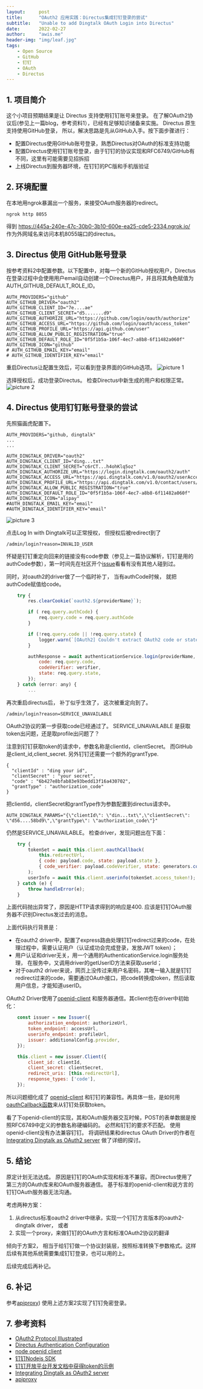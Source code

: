 ```yaml
---
layout:     post
title:      "OAuth2 应用实践：Directus集成钉钉登录的尝试"
subtitle:   "Unable to add Dingtalk OAuth Login into Directus"
date:       2022-02-27
author:     "awis.me"
header-img: "img/leaf.jpg"
tags:
    - Open Source
    - GitHub
    - 钉钉
    - OAuth
    - Directus
---
```


## 1. 项目简介

这个小项目预期结果是让 Directus 支持使用钉钉账号来登录。 
在了解OAuth2协议后(参见上一篇blog，参考资料1），已经有足够知识储备来实施。 Directus 原生支持使用GitHub登录， 所以，解决思路是先从GitHub入手。按下面步骤进行：

- 配置Directus使用GitHub账号登录，熟悉Directus对OAuth的标准支持功能
- 配置Directus使用钉钉账号登录，由于钉钉的协议实现和RFC6749/GitHub有不同，这里有可能需要见招拆招
- 上线Directus到服务器环境，在钉钉的PC版和手机版验证

## 2. 环境配置

在本地用ngrok暴漏出一个服务，来接受OAuth服务器的redirect。

```shell
ngrok http 8055
```

得到 https://445a-240e-47c-30b0-3b10-600e-ea25-cde5-2334.ngrok.io/ 作为外网域名来访问本机8055端口的directus。

## 3. Directus 使用 GitHub账号登录

按参考资料2中配置参数。以下配置中，对每一个新的GitHub授权用户，Directus在登录过程中会使用用户email自动创建一个Directus用户，并且将其角色赋值为AUTH_GITHUB_DEFAULT_ROLE_ID。

```
AUTH_PROVIDERS="github"
AUTH_GITHUB_DRIVER="oauth2"
AUTH_GITHUB_CLIENT_ID="7e....ae"
AUTH_GITHUB_CLIENT_SECRET="d5.......d9"
AUTH_GITHUB_AUTHORIZE_URL="https://github.com/login/oauth/authorize"
AUTH_GITHUB_ACCESS_URL="https://github.com/login/oauth/access_token"
AUTH_GITHUB_PROFILE_URL="https://api.github.com/user"
AUTH_GITHUB_ALLOW_PUBLIC_REGISTRATION="true"
AUTH_GITHUB_DEFAULT_ROLE_ID="0f5f1b5a-106f-4ec7-a8b8-6f11482a060f"
AUTH_GITHUB_ICON="github"
# AUTH_GITHUB_EMAIL_KEY="email"
# AUTH_GITHUB_IDENTIFIER_KEY="email"
```

重启Directus让配置生效后，可以看到登录界面的GitHub选项。
![picture 1](/img/1645953759125.png)  

选择授权后，成功登录Directus。 检查Directus中新生成的用户和权限正常。
![picture 2](/img/1645953939304.png)  

## 4. Directus 使用钉钉账号登录的尝试

先照猫画虎配置下。

```
AUTH_PROVIDERS="github, dingtalk"
...
...

AUTH_DINGTALK_DRIVER="oauth2"
AUTH_DINGTALK_CLIENT_ID="ding...txt"
AUTH_DINGTALK_CLIENT_SECRET="c6rCT...h4ohKlq5oz"
AUTH_DINGTALK_AUTHORIZE_URL="https://login.dingtalk.com/oauth2/auth"
AUTH_DINGTALK_ACCESS_URL="https://api.dingtalk.com/v1.0/oauth2/userAccessToken"
AUTH_DINGTALK_PROFILE_URL="https://api.dingtalk.com/v1.0/contact/users/me"
AUTH_DINGTALK_ALLOW_PUBLIC_REGISTRATION="true"
AUTH_DINGTALK_DEFAULT_ROLE_ID="0f5f1b5a-106f-4ec7-a8b8-6f11482a060f"
AUTH_DINGTALK_ICON="alipay"
#AUTH_DINGTALK_EMAIL_KEY="email"
#AUTH_DINGTALK_IDENTIFIER_KEY="email"
```

![picture 3](/img/1645972456212.jpg)  

点击Log In with Dingtalk可以正常授权， 但授权后被redirect到了
```
/admin/login?reason=INVALID_USER
```
怀疑是钉钉重定向回来的链接没有code参数（参见上一篇协议解析，钉钉是用的authCode参数），第一时间先在社区开个[issue](https://github.com/directus/directus/discussions/11879)看看有没有其他人碰到过。 

同时，对oauth2的driver做了一个临时补丁， 当有authCode时候， 就把authCode赋值给code。

```javascript
    try {
        res.clearCookie(`oauth2.${providerName}`);

        if ( req.query.authCode) {
            req.query.code = req.query.authCode
        }

        if (!req.query.code || !req.query.state) {
            logger.warn(`[OAuth2] Couldn't extract OAuth2 code or state from query: ${JSON.stringify(req.query)}`);
        }

        authResponse = await authenticationService.login(providerName, {
            code: req.query.code,
            codeVerifier: verifier,
            state: req.query.state,
        });
    } catch (error: any) {
        ...
```
再次重启directus后， 补丁似乎生效了， 这次被重定向到了。
```
/admin/login?reason=SERVICE_UNAVAILABLE
```
OAuth2协议的第一步获取code已经通过了。 SERVICE_UNAVAILABLE 是获取token出问题，还是取profile出问题了？

注意到钉钉获取token的请求中，参数名称是clientId，clientSecret。 而GitHub是client_id,client_secret. 另外钉钉还需要一个额外的grantType. 

```
{
  "clientId" : "ding your id",
  "clientSecret" : "your secret",
  "code" : "6b427e8bfab83e93bedd13f16a430702",
  "grantType" : "authorization_code"
}
```

把clientId，clientSecret和grantType作为参数配置到directus请求中。

```
AUTH_DINGTALK_PARAMS="{\"clientId\": \"din...txt\",\"clientSecret\": \"d56....58bd9\",\"grantType\": \"authorization_code\"}"

```

仍然是SERVICE_UNAVAILABLE。 检查driver，发现问题出在下面：
```javascript
    try {
        tokenSet = await this.client.oauthCallback(
            this.redirectUrl,
            { code: payload.code, state: payload.state },
            { code_verifier: payload.codeVerifier, state: generators.codeChallenge(payload.codeVerifier) }
        );
        userInfo = await this.client.userinfo(tokenSet.access_token!);
    } catch (e) {
        throw handleError(e);
    }
```
上面代码抛出异常了，原因是HTTP请求得到的响应是400. 应该是钉钉OAuth服务器不识别Directus发过去的消息。

上面代码执行背景是：
- 在oauth2 driver中，配置了express路由处理钉钉redirect过来的code，在处理过程中，需要认证用户（认证成功会完成登录，发放JWT token）；
- 用户认证和driver无关，用一个通用的AuthenticationService.login服务处理， 在服务中，又调用driver的getUserID方法来获取userId；
- 对于oauth2 driver来说，网页上没传过来用户名密码，其唯一输入就是钉钉redirect过来的code，需要通过OAuth接口，把code转换成token，然后读取用户信息，才能知道userID。

OAuth2 Driver使用了[openid-client](https://github.com/panva/node-openid-client) 和服务器通信。其client也在driver中初始化：

```javascript
    const issuer = new Issuer({
        authorization_endpoint: authorizeUrl,
        token_endpoint: accessUrl,
        userinfo_endpoint: profileUrl,
        issuer: additionalConfig.provider,
    });

    this.client = new issuer.Client({
        client_id: clientId,
        client_secret: clientSecret,
        redirect_uris: [this.redirectUrl],
        response_types: ['code'],
    });
```

所以问题细化成了 [openid-client](https://github.com/panva/node-openid-client) 和钉钉的兼容性。再具体一些，是如何用[oauthCallback函数](https://github.com/panva/node-openid-client/tree/main/docs)来从钉钉处获取token。

看了下openid-client的实现，其和OAuth服务器交互时候，POST的表单数据是按照RFC6749中定义的参数名称硬编码的。 必然和钉钉的要求不匹配。 使用openid-client没有办法兼容钉钉。 将调研结果和directus OAuth Driver的作者在[Integrating Dingtalk as OAuth2 server](http://github.com/directus/directus/discussions/11881) 做了详细的探讨。

## 5. 结论

原定计划无法达成。 原因是钉钉的OAuth实现和标准不兼容。而Directus使用了第三方的OAuth库来和OAuth服务器通信。 基于标准的openid-client和说方言的钉钉OAuth服务器无法沟通。

考虑两种方案：
1. 从directus标准oauth2 driver中继承，实现一个钉钉方言版本的oauth2-dingtalk driver， 或者
2. 实现一个proxy，来做钉钉的OAuth方言和标准OAuth2协议的翻译

倾向于方案2， 相当于给钉钉做一个协议封装层，按照标准转换下参数格式。这样后续有其他系统需要集成钉钉登录，也可以用的上。

后续完成后再补记。

## 6. 补记

参考[apiproxy](https://github.com/xu4wang/apiproxy)) 使用上述方案2实现了钉钉免密登录。

## 7. 参考资料

- [OAuth2 Protocol Illustrated](https://awis.me/2022/02/26/oauth/)
- [Directus Authentication Configuration](https://docs.directus.io/configuration/config-options/#authentication)
- [node openid client](https://github.com/panva/node-openid-client)
- [钉钉Nodejs SDK](https://www.npmjs.com/package/@alicloud/dingtalk)
- [钉钉开放平台开发文档中获得token的示例 ](https://open.dingtalk.com/document/orgapp-server/obtain-user-token)
- [Integrating Dingtalk as OAuth2 server](http://github.com/directus/directus/discussions/11881)
- [apiproxy](https://github.com/xu4wang/apiproxy)
